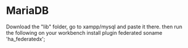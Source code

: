 # MariaDB

Download the "lib" folder, go to xampp/mysql and paste it there. then run the following on your workbench
install plugin federated soname 'ha_federatedx';
